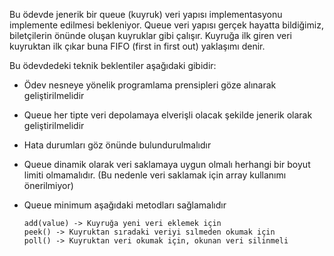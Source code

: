 
Bu ödevde jenerik bir queue (kuyruk) veri yapısı implementasyonu implemente edilmesi bekleniyor. Queue veri yapısı gerçek hayatta bildiğimiz, biletçilerin önünde oluşan kuyruklar gibi çalışır. Kuyruğa ilk giren veri kuyruktan ilk çıkar buna FIFO (first in first out) yaklaşımı denir. 

Bu ödevdedeki teknik beklentiler aşağıdaki gibidir:
* Ödev nesneye yönelik programlama prensipleri göze alınarak geliştirilmelidir
* Queue her tipte veri depolamaya elverişli olacak şekilde jenerik olarak geliştirilmelidir
* Hata durumları göz önünde bulundurulmalıdır
* Queue dinamik olarak veri saklamaya uygun olmalı herhangi bir boyut limiti olmamalıdır. (Bu nedenle veri saklamak için array kullanımı önerilmiyor)
* Queue minimum aşağıdaki metodları sağlamalıdır

      add(value) -> Kuyruğa yeni veri eklemek için
      peek() -> Kuyruktan sıradaki veriyi sılmeden okumak için
      poll() -> Kuyruktan veri okumak için, okunan veri silinmeli


